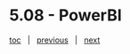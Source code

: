 # 5.08 - PowerBI



[toc](0_table_of_contents.md) &nbsp; |  &nbsp; [previous](5_07_kafka.md) &nbsp; | &nbsp; [next](0_table_of_contents.md) &nbsp;
